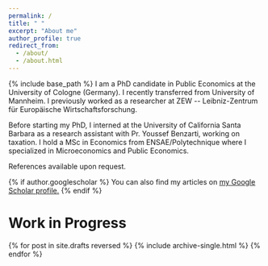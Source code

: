 ```yaml
---
permalink: /
title: " "
excerpt: "About me"
author_profile: true
redirect_from: 
  - /about/
  - /about.html
---
```

{% include base_path %}
I am a PhD candidate in Public Economics at the University of Cologne (Germany). I recently transferred from University of Mannheim. I previously worked as a researcher at ZEW -- Leibniz-Zentrum für Europäische Wirtschaftsforschung.


Before starting my PhD, I interned at the University of California
Santa Barbara as a research assistant with Pr. Youssef Benzarti, working on
taxation. I hold a MSc in Economics from ENSAE/Polytechnique where I specialized in Microeconomics
and Public Economics. 


References available upon request.

{% if author.googlescholar %}
  You can also find my articles on <u><a href="{{author.googlescholar}}">my Google Scholar profile</a>.</u>
{% endif %}

<!---# Publications 
{% for post in site.publications reversed %}
  {% include archive-single.html %}
{% endfor %}
---> 

# Work in Progress
{% for post in site.drafts reversed %}
  {% include archive-single.html %}
{% endfor %}
